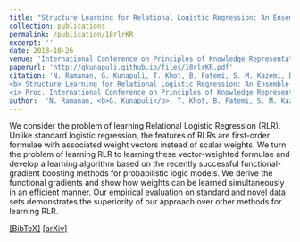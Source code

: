 ```yaml
---
title: "Structure Learning for Relational Logistic Regression: An Ensemble Approach"
collection: publications
permalink: /publication/18rlrKR
excerpt: ''
date: 2018-10-26
venue: 'International Conference on Principles of Knowledge Representation and Reasoning (KR''18), Tempe, AZ'
paperurl: 'http://gkunapuli.github.io/files/18rlrKR.pdf'
citation: 'N. Ramanan, G. Kunapuli, T. Khot, B. Fatemi, S. M. Kazemi, D. Poole, K. Kersting and S. Natarajan. 
<b> Structure Learning for Relational Logistic Regression: An Ensemble Approach</b>. 
<i> Proc. International Conference on Principles of Knowledge Representation and Reasoning </i> (2018).'
author:  'N. Ramanan, <b>G. Kunapuli</b>, T. Khot, B. Fatemi, S. M. Kazemi, D. Poole, K. Kersting and S. Natarajan'
---
```

We consider the problem of learning Relational Logistic Regression (RLR). Unlike standard logistic regression, the features of RLRs are first-order formulae with associated weight vectors instead of scalar weights. We turn the problem of learning RLR to learning these vector-weighted formulae and develop a learning algorithm based on the recently successful functional-gradient boosting methods for probabilistic logic models. We derive the functional gradients and show how weights can be learned simultaneously in an efficient manner. Our empirical evaluation on standard and novel data sets demonstrates the superiority of our approach over other methods for learning RLR.

[[BibTeX]](http://gkunapuli.github.io/files/18rlrKR.bib) [[arXiv]](https://arxiv.org/abs/1808.02123)
